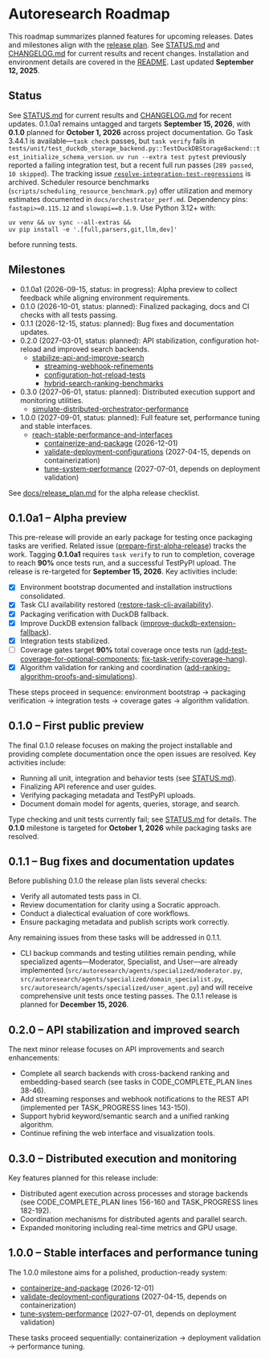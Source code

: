 # Autoresearch Roadmap

This roadmap summarizes planned features for upcoming releases.
Dates and milestones align with the [release plan](docs/release_plan.md).
See [STATUS.md](STATUS.md) and [CHANGELOG.md](CHANGELOG.md) for current results
and recent changes. Installation and environment details are covered in the
[README](README.md). Last updated **September 12, 2025**.

## Status

See [STATUS.md](STATUS.md) for current results and
[CHANGELOG.md](CHANGELOG.md) for recent updates. 0.1.0a1 remains untagged and
targets **September 15, 2026**, with **0.1.0** planned for **October 1, 2026**
across project documentation. Go Task 3.44.1 is available—`task check` passes, but `task verify` fails in
`tests/unit/test_duckdb_storage_backend.py::TestDuckDBStorageBackend::test_initialize_schema_version`.
`uv run --extra test pytest` previously reported a failing integration test,
but a recent full run passes (`289 passed`, `10 skipped`). The tracking issue
[`resolve-integration-test-regressions`](issues/archive/resolve-integration-test-regressions.md)
is archived.
Scheduler resource benchmarks
(`scripts/scheduling_resource_benchmark.py`) offer utilization and memory
estimates documented in `docs/orchestrator_perf.md`. Dependency pins:
`fastapi>=0.115.12` and `slowapi==0.1.9`. Use Python 3.12+ with:

```
uv venv && uv sync --all-extras &&
uv pip install -e '.[full,parsers,git,llm,dev]'
```

before running tests.

## Milestones

- 0.1.0a1 (2026-09-15, status: in progress): Alpha preview to collect
  feedback while aligning environment requirements.
- 0.1.0 (2026-10-01, status: planned): Finalized packaging, docs and CI
  checks with all tests passing.
- 0.1.1 (2026-12-15, status: planned): Bug fixes and documentation updates.
- 0.2.0 (2027-03-01, status: planned): API stabilization, configuration
  hot-reload and improved search backends.
  - [stabilize-api-and-improve-search](
    issues/stabilize-api-and-improve-search.md)
    - [streaming-webhook-refinements](
      issues/archive/streaming-webhook-refinements.md)
    - [configuration-hot-reload-tests](
      issues/archive/configuration-hot-reload-tests.md)
    - [hybrid-search-ranking-benchmarks](
      issues/archive/hybrid-search-ranking-benchmarks.md)
- 0.3.0 (2027-06-01, status: planned): Distributed execution support and
  monitoring utilities.
  - [simulate-distributed-orchestrator-performance](
    issues/archive/simulate-distributed-orchestrator-performance.md)
- 1.0.0 (2027-09-01, status: planned): Full feature set, performance tuning
  and stable interfaces.
  - [reach-stable-performance-and-interfaces](issues/archive/reach-stable-performance-and-interfaces.md)
    - [containerize-and-package](issues/archive/containerize-and-package.md) (2026-12-01)
    - [validate-deployment-configurations](issues/archive/validate-deployment-configurations.md)
      (2027-04-15, depends on containerization)
    - [tune-system-performance](issues/archive/tune-system-performance.md)
      (2027-07-01, depends on deployment validation)

See [docs/release_plan.md](docs/release_plan.md#alpha-release-checklist)
for the alpha release checklist.

## 0.1.0a1 – Alpha preview

This pre-release will provide an early package for testing once packaging tasks
are verified. Related issue
([prepare-first-alpha-release](issues/prepare-first-alpha-release.md)) tracks
the work. Tagging **0.1.0a1** requires `task verify` to run to completion,
coverage to reach **90%** once tests run, and a successful TestPyPI upload. The
release is re-targeted for **September 15, 2026**. Key activities include:

- [x] Environment bootstrap documented and installation instructions
  consolidated.
- [x] Task CLI availability restored
  ([restore-task-cli-availability](issues/archive/restore-task-cli-availability.md)).
- [x] Packaging verification with DuckDB fallback.
- [x] Improve DuckDB extension fallback
  ([improve-duckdb-extension-fallback](issues/archive/improve-duckdb-extension-fallback.md)).
- [x] Integration tests stabilized.
- [ ] Coverage gates target **90%** total coverage once tests run
  ([add-test-coverage-for-optional-components](
  issues/archive/add-test-coverage-for-optional-components.md);
  [fix-task-verify-coverage-hang](
  issues/archive/fix-task-verify-coverage-hang.md)).
- [x] Algorithm validation for ranking and coordination
  ([add-ranking-algorithm-proofs-and-simulations](
  issues/archive/add-ranking-algorithm-proofs-and-simulations.md)).

These steps proceed in sequence: environment bootstrap → packaging
verification → integration tests → coverage gates → algorithm validation.

[fix-task-check-deps]: issues/archive/fix-task-check-dependency-removal-and-extension-bootstrap.md

## 0.1.0 – First public preview

The final 0.1.0 release focuses on making the project installable and
providing complete documentation once the open issues are resolved. Key
activities include:

- Running all unit, integration and behavior tests (see [STATUS.md](STATUS.md)).
- Finalizing API reference and user guides.
- Verifying packaging metadata and TestPyPI uploads.
- Document domain model for agents, queries, storage, and search.

Type checking and unit tests currently fail; see [STATUS.md](STATUS.md) for
details. The **0.1.0** milestone is targeted for **October 1, 2026** while
packaging tasks are resolved.

## 0.1.1 – Bug fixes and documentation updates

Before publishing 0.1.0 the release plan lists several checks:

- Verify all automated tests pass in CI.
- Review documentation for clarity using a Socratic approach.
- Conduct a dialectical evaluation of core workflows.
- Ensure packaging metadata and publish scripts work correctly.

Any remaining issues from these tasks will be addressed in 0.1.1.

- CLI backup commands and testing utilities remain pending, while specialized
  agents—Moderator, Specialist, and User—are already implemented
  (`src/autoresearch/agents/specialized/moderator.py`,
  `src/autoresearch/agents/specialized/domain_specialist.py`,
  `src/autoresearch/agents/specialized/user_agent.py`) and will receive
  comprehensive unit tests once testing passes. The 0.1.1 release is planned for
  **December 15, 2026**.

## 0.2.0 – API stabilization and improved search

The next minor release focuses on API improvements and search enhancements:

- Complete all search backends with cross-backend ranking and
  embedding-based search (see tasks in CODE_COMPLETE_PLAN lines 38-46).
- Add streaming responses and webhook notifications to the REST API
  (implemented per TASK_PROGRESS lines 143-150).
- Support hybrid keyword/semantic search and a unified ranking algorithm.
- Continue refining the web interface and visualization tools.

## 0.3.0 – Distributed execution and monitoring

Key features planned for this release include:

- Distributed agent execution across processes and storage backends
  (see CODE_COMPLETE_PLAN lines 156-160 and TASK_PROGRESS lines 182-192).
- Coordination mechanisms for distributed agents and parallel search.
- Expanded monitoring including real-time metrics and GPU usage.

## 1.0.0 – Stable interfaces and performance tuning

The 1.0.0 milestone aims for a polished, production-ready system:

- [containerize-and-package](issues/archive/containerize-and-package.md) (2026-12-01)
- [validate-deployment-configurations](issues/archive/validate-deployment-configurations.md)
  (2027-04-15, depends on containerization)
- [tune-system-performance](issues/archive/tune-system-performance.md)
  (2027-07-01, depends on deployment validation)

These tasks proceed sequentially: containerization → deployment validation → performance tuning.

